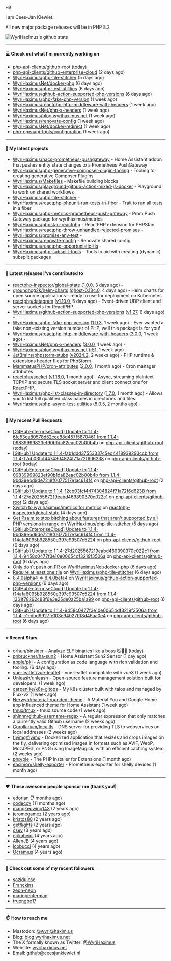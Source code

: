 Hi!

I am Cees-Jan Kiewiet.

All new major package releases will be in PHP 8.2

![WyriHaximus's github stats](https://github-readme-stats.vercel.app/api?username=WyriHaximus&show_icons=true)

---

#### 💻 Check out what I'm currently working on

- [php-api-clients/github-root](https://github.com/php-api-clients/github-root) (today)
- [php-api-clients/github-enterprise-cloud](https://github.com/php-api-clients/github-enterprise-cloud) (2 days ago)
- [WyriHaximus/php-tile-stitcher](https://github.com/WyriHaximus/php-tile-stitcher) (5 days ago)
- [WyriHaximusNet/docker-php](https://github.com/WyriHaximusNet/docker-php) (6 days ago)
- [WyriHaximus/php-test-utilities](https://github.com/WyriHaximus/php-test-utilities) (6 days ago)
- [WyriHaximus/github-action-supported-php-versions](https://github.com/WyriHaximus/github-action-supported-php-versions) (6 days ago)
- [WyriHaximus/php-fake-php-version](https://github.com/WyriHaximus/php-fake-php-version) (1 week ago)
- [WyriHaximus/reactphp-http-middleware-with-headers](https://github.com/WyriHaximus/reactphp-http-middleware-with-headers) (1 week ago)
- [WyriHaximusNet/php-x-headers](https://github.com/WyriHaximusNet/php-x-headers) (1 week ago)
- [WyriHaximus/blog.wyrihaximus.net](https://github.com/WyriHaximus/blog.wyrihaximus.net) (1 week ago)
- [WyriHaximus/renovate-config](https://github.com/WyriHaximus/renovate-config) (1 week ago)
- [WyriHaximusNet/docker-redirect](https://github.com/WyriHaximusNet/docker-redirect) (1 week ago)
- [php-openapi-tools/configuration](https://github.com/php-openapi-tools/configuration) (1 week ago)

---

#### 🌱 My latest projects

- [WyriHaximus/hacs-prometheus-pushgateway](https://github.com/WyriHaximus/hacs-prometheus-pushgateway) - Home Assistant addon that pushes entity state changes to a Prometheus PushGateway
- [WyriHaximus/php-generative-composer-plugin-tooling](https://github.com/WyriHaximus/php-generative-composer-plugin-tooling) - Tooling for creating generative Composer Plugins
- [WyriHaximus/Makefiles](https://github.com/WyriHaximus/Makefiles) - Makefile building blocks
- [WyriHaximus/playground-github-action-mixed-js-docker](https://github.com/WyriHaximus/playground-github-action-mixed-js-docker) - Playground to work on shared workflows
- [WyriHaximus/php-tile-stitcher](https://github.com/WyriHaximus/php-tile-stitcher) - 
- [WyriHaximus/reactphp-phpunit-run-tests-in-fiber](https://github.com/WyriHaximus/reactphp-phpunit-run-tests-in-fiber) - Trait to run all tests in a fiber
- [WyriHaximus/php-metrics-prometheus-push-gateway](https://github.com/WyriHaximus/php-metrics-prometheus-push-gateway) - Prom Push Gateway package for wyrihaximus/metrics
- [WyriHaximus/phpstan-reactphp](https://github.com/WyriHaximus/phpstan-reactphp) - ReactPHP extension for PHPStan
- [WyriHaximus/reactphp-throw-unhandled-rejected-promises](https://github.com/WyriHaximus/reactphp-throw-unhandled-rejected-promises) - 
- [WyriHaximus/promise-any-test](https://github.com/WyriHaximus/promise-any-test) - 
- [WyriHaximus/renovate-config](https://github.com/WyriHaximus/renovate-config) - Renovate shared config
- [WyriHaximus/reactphp-opportunistic-tls](https://github.com/WyriHaximus/reactphp-opportunistic-tls) - 
- [WyriHaximus/php-subsplit-tools](https://github.com/WyriHaximus/php-subsplit-tools) - Tools to aid with creating (dynamic) subsplit packages

---

#### 🔭 Latest releases I've contributed to

- [reactphp-inspector/global-state](https://github.com/reactphp-inspector/global-state) ([1.0.0](https://github.com/reactphp-inspector/global-state/releases/tag/1.0.0), 3 days ago) - 
- [groundhog2k/helm-charts](https://github.com/groundhog2k/helm-charts) ([ghost-0.134.0](https://github.com/groundhog2k/helm-charts/releases/tag/ghost-0.134.0), 4 days ago) - Helm charts for open source applications - ready to use for deployment on Kubernetes
- [reactphp/datagram](https://github.com/reactphp/datagram) ([v1.10.0](https://github.com/reactphp/datagram/releases/tag/v1.10.0), 5 days ago) - Event-driven UDP client and server sockets for ReactPHP.
- [WyriHaximus/github-action-supported-php-versions](https://github.com/WyriHaximus/github-action-supported-php-versions) ([v1.27](https://github.com/WyriHaximus/github-action-supported-php-versions/releases/tag/v1.27), 6 days ago) - 
- [WyriHaximus/php-fake-php-version](https://github.com/WyriHaximus/php-fake-php-version) ([1.9.3](https://github.com/WyriHaximus/php-fake-php-version/releases/tag/1.9.3), 1 week ago) - Ever wanted a fake non-existing version number of PHP, well this package is for you!
- [WyriHaximus/reactphp-http-middleware-with-headers](https://github.com/WyriHaximus/reactphp-http-middleware-with-headers) ([3.0.0](https://github.com/WyriHaximus/reactphp-http-middleware-with-headers/releases/tag/3.0.0), 1 week ago) - 
- [WyriHaximusNet/php-x-headers](https://github.com/WyriHaximusNet/php-x-headers) ([3.0.0](https://github.com/WyriHaximusNet/php-x-headers/releases/tag/3.0.0), 1 week ago) - 
- [WyriHaximus/blog.wyrihaximus.net](https://github.com/WyriHaximus/blog.wyrihaximus.net) ([r51](https://github.com/WyriHaximus/blog.wyrihaximus.net/releases/tag/r51), 1 week ago) - 
- [JetBrains/phpstorm-stubs](https://github.com/JetBrains/phpstorm-stubs) ([v2024.2](https://github.com/JetBrains/phpstorm-stubs/releases/tag/v2024.2), 2 weeks ago) - PHP runtime &amp; extensions header files for PhpStorm
- [MammatusPHP/cron-attributes](https://github.com/MammatusPHP/cron-attributes) ([2.0.0](https://github.com/MammatusPHP/cron-attributes/releases/tag/2.0.0), 1 month ago) - Cron manager attributes
- [reactphp/socket](https://github.com/reactphp/socket) ([v1.16.0](https://github.com/reactphp/socket/releases/tag/v1.16.0), 1 month ago) - Async, streaming plaintext TCP/IP and secure TLS socket server and client connections for ReactPHP.
- [WyriHaximus/php-list-classes-in-directory](https://github.com/WyriHaximus/php-list-classes-in-directory) ([1.7.0](https://github.com/WyriHaximus/php-list-classes-in-directory/releases/tag/1.7.0), 1 month ago) - Allows you to list full qualified class names in directories and files.
- [WyriHaximus/php-async-test-utilities](https://github.com/WyriHaximus/php-async-test-utilities) ([8.0.5](https://github.com/WyriHaximus/php-async-test-utilities/releases/tag/8.0.5), 2 months ago) - 

---

#### 🔨 My recent Pull Requests

- [[GitHubEnterpriseCloud] Update to 1.1.4-6fc53ca80578d52ccc88d457f5870461 from 1.1.4-09839999823ef90b1da82eac02b00b4b](https://github.com/php-api-clients/github-root/pull/1286) on [php-api-clients/github-root](https://github.com/php-api-clients/github-root) (today)
- [[GitHub] Update to 1.1.4-fab1ddd37553337c5ed4418939293ccb from 1.1.4-12cb03fcf4474304824f71a72f6d6238](https://github.com/php-api-clients/github-root/pull/1285) on [php-api-clients/github-root](https://github.com/php-api-clients/github-root) (today)
- [[GitHubEnterpriseCloud] Update to 1.1.4-09839999823ef90b1da82eac02b00b4b from 1.1.4-9bd39ebd9de7218f0077517e1ac614f4](https://github.com/php-api-clients/github-root/pull/1284) on [php-api-clients/github-root](https://github.com/php-api-clients/github-root) (2 days ago)
- [[GitHub] Update to 1.1.4-12cb03fcf4474304824f71a72f6d6238 from 1.1.4-27d2025567219eabd469390370e022c1](https://github.com/php-api-clients/github-root/pull/1283) on [php-api-clients/github-root](https://github.com/php-api-clients/github-root) (2 days ago)
- [Switch to wyrihaximus/metrics for metrics](https://github.com/reactphp-inspector/global-state/pull/2) on [reactphp-inspector/global-state](https://github.com/reactphp-inspector/global-state) (4 days ago)
- [Get Psalm to stop bitching about features that aren&#39;t supported by all PHP versions in range](https://github.com/WyriHaximus/php-tile-stitcher/pull/13) on [WyriHaximus/php-tile-stitcher](https://github.com/WyriHaximus/php-tile-stitcher) (5 days ago)
- [[GitHubEnterpriseCloud] Update to 1.1.4-9bd39ebd9de7218f0077517e1ac614f4 from 1.1.4-f14afa6095b928550e397c99507c5224](https://github.com/php-api-clients/github-root/pull/1282) on [php-api-clients/github-root](https://github.com/php-api-clients/github-root) (6 days ago)
- [[GitHub] Update to 1.1.4-27d2025567219eabd469390370e022c1 from 1.1.4-9458c0477f3e10e00654df3219f3506a](https://github.com/php-api-clients/github-root/pull/1281) on [php-api-clients/github-root](https://github.com/php-api-clients/github-root) (6 days ago)
- [Only don&#39;t push on PR](https://github.com/WyriHaximusNet/docker-php/pull/251) on [WyriHaximusNet/docker-php](https://github.com/WyriHaximusNet/docker-php) (6 days ago)
- [Require at least one tile](https://github.com/WyriHaximus/php-tile-stitcher/pull/12) on [WyriHaximus/php-tile-stitcher](https://github.com/WyriHaximus/php-tile-stitcher) (6 days ago)
- [8.4.0alpha4 =&gt; 8.4.0beta4](https://github.com/WyriHaximus/github-action-supported-php-versions/pull/56) on [WyriHaximus/github-action-supported-php-versions](https://github.com/WyriHaximus/github-action-supported-php-versions) (6 days ago)
- [[GitHubEnterpriseCloud] Update to 1.1.4-f14afa6095b928550e397c99507c5224 from 1.1.4-1361f78292c83f6e3e25de0a25ba1a99](https://github.com/php-api-clients/github-root/pull/1280) on [php-api-clients/github-root](https://github.com/php-api-clients/github-root) (6 days ago)
- [[GitHub] Update to 1.1.4-9458c0477f3e10e00654df3219f3506a from 1.1.4-c1edbd9927fe103e94027b18d46aa0e4](https://github.com/php-api-clients/github-root/pull/1279) on [php-api-clients/github-root](https://github.com/php-api-clients/github-root) (6 days ago)

---

#### ⭐ Recent Stars

- [orhun/binsider](https://github.com/orhun/binsider) - Analyze ELF binaries like a boss 😼🕵️‍♂️ (today)
- [pnbruckner/ha-sun2](https://github.com/pnbruckner/ha-sun2) - Home Assistant Sun2 Sensor (1 day ago)
- [apple/pkl](https://github.com/apple/pkl) - A configuration as code language with rich validation and tooling. (6 days ago)
- [vue-leaflet/vue-leaflet](https://github.com/vue-leaflet/vue-leaflet) - vue-leaflet compatible with vue3 (1 week ago)
- [Unleash/unleash](https://github.com/Unleash/unleash) - Open-source feature management solution built for developers. (1 week ago)
- [carpenike/k8s-gitops](https://github.com/carpenike/k8s-gitops) - My k8s cluster built with talos and managed by Flux-v2 (1 week ago)
- [Nerwyn/material-rounded-theme](https://github.com/Nerwyn/material-rounded-theme) - A Material You and Google Home app influenced theme for Home Assistant (1 week ago)
- [tmux/tmux](https://github.com/tmux/tmux) - tmux source code (1 week ago)
- [shinnn/github-username-regex](https://github.com/shinnn/github-username-regex) - A regular expression that only matches a currently valid Github username (2 weeks ago)
- [Corollarium/localtls](https://github.com/Corollarium/localtls) - DNS server for providing TLS to webservices on local addresses (2 weeks ago)
- [flyimg/flyimg](https://github.com/flyimg/flyimg) - Dockerized application that resizes and crops images on the fly, delivering optimized images in formats such as AVIF, WebP, MozJPEG, or PNG using ImageMagick, with an efficient caching system. (2 weeks ago)
- [php/pie](https://github.com/php/pie) - The PHP Installer for Extensions (1 month ago)
- [easimon/shelly-exporter](https://github.com/easimon/shelly-exporter) - Prometheus exporter for shelly devices (1 month ago)

---

#### ❤️ These awesome people sponsor me (thank you!)

- [edorian](https://github.com/edorian) (7 months ago)
- [codecov](https://github.com/codecov) (11 months ago)
- [mangkepwing143](https://github.com/mangkepwing143) (2 years ago)
- [jeromegamez](https://github.com/jeromegamez) (2 years ago)
- [kristos80](https://github.com/kristos80) (2 years ago)
- [getflights](https://github.com/getflights) (2 years ago)
- [csev](https://github.com/csev) (3 years ago)
- [erikaheidi](https://github.com/erikaheidi) (4 years ago)
- [AllenJB](https://github.com/AllenJB) (4 years ago)
- [lcobucci](https://github.com/lcobucci) (4 years ago)
- [Ocramius](https://github.com/Ocramius) (4 years ago)

---

#### 👯 Check out some of my recent followers

- [sazidulcse](https://github.com/sazidulcse)
- [Franckins](https://github.com/Franckins)
- [zeon-neon](https://github.com/zeon-neon)
- [mariopenterman](https://github.com/mariopenterman)
- [truongbo17](https://github.com/truongbo17)

---

#### 📫 How to reach me

- Mastodon: [@wyri@haxim.us](https://toot-toot.wyrihaxim.us/@wyri)
- Blog: [blog.wyrihaximus.net](https://blog.wyrihaximus.net/)
- The X formally known as Twitter: [@WyriHaximus](https://twitter.com/WyriHaximus)
- Website: [wyrihaximus.net](https://wyrihaximus.net/)
- Email: [github@ceesjankiewiet.nl](mailto:github@ceesjankiewiet.nl)
